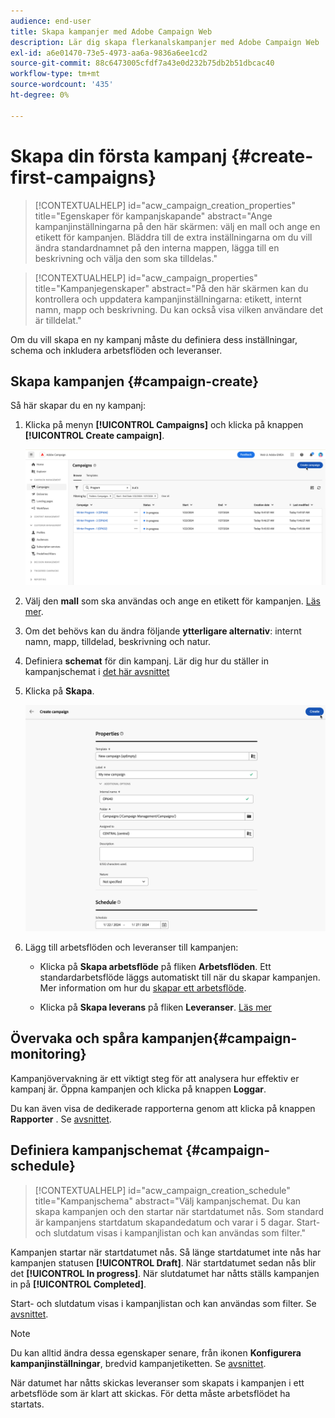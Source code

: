 ```yaml
---
audience: end-user
title: Skapa kampanjer med Adobe Campaign Web
description: Lär dig skapa flerkanalskampanjer med Adobe Campaign Web
exl-id: a6e01470-73e5-4973-aa6a-9836a6ee1cd2
source-git-commit: 88c6473005cfdf7a43e0d232b75db2b51dbcac40
workflow-type: tm+mt
source-wordcount: '435'
ht-degree: 0%

---
```



# Skapa din första kampanj {#create-first-campaigns}

>[!CONTEXTUALHELP]
>id="acw_campaign_creation_properties"
>title="Egenskaper för kampanjskapande"
>abstract="Ange kampanjinställningarna på den här skärmen: välj en mall och ange en etikett för kampanjen. Bläddra till de extra inställningarna om du vill ändra standardnamnet på den interna mappen, lägga till en beskrivning och välja den som ska tilldelas."

>[!CONTEXTUALHELP]
>id="acw_campaign_properties"
>title="Kampanjegenskaper"
>abstract="På den här skärmen kan du kontrollera och uppdatera kampanjinställningarna: etikett, internt namn, mapp och beskrivning. Du kan också visa vilken användare det är tilldelat."

Om du vill skapa en ny kampanj måste du definiera dess inställningar, schema och inkludera arbetsflöden och leveranser.

## Skapa kampanjen {#campaign-create}

Så här skapar du en ny kampanj:

1. Klicka på menyn **[!UICONTROL Campaigns]** och klicka på knappen **[!UICONTROL Create campaign]**.

   ![Skapa en ny kampanj](assets/create-campaign-button.png)

1. Välj den **mall** som ska användas och ange en etikett för kampanjen. [Läs mer](manage-campaigns.md#manage-campaign-templates).
1. Om det behövs kan du ändra följande **ytterligare alternativ**: internt namn, mapp, tilldelad, beskrivning och natur.
1. Definiera **schemat** för din kampanj. Lär dig hur du ställer in kampanjschemat i [det här avsnittet](#campaign-schedule)
1. Klicka på **Skapa**.

   ![Skapa kampanjegenskaper](assets/create-a-campaign-properties.png)

1. Lägg till arbetsflöden och leveranser till kampanjen:

   * Klicka på **Skapa arbetsflöde** på fliken **Arbetsflöden**. Ett standardarbetsflöde läggs automatiskt till när du skapar kampanjen. Mer information om hur du [skapar ett arbetsflöde](../workflows/create-workflow.md).

   * Klicka på **Skapa leverans** på fliken **Leveranser**. [Läs mer](../msg/gs-messages.md)

## Övervaka och spåra kampanjen{#campaign-monitoring}

Kampanjövervakning är ett viktigt steg för att analysera hur effektiv er kampanj är. Öppna kampanjen och klicka på knappen **Loggar**.

Du kan även visa de dedikerade rapporterna genom att klicka på knappen **Rapporter** . Se [avsnittet](../reporting/campaign-reports.md).


## Definiera kampanjschemat {#campaign-schedule}

>[!CONTEXTUALHELP]
>id="acw_campaign_creation_schedule"
>title="Kampanjschema"
>abstract="Välj kampanjschemat. Du kan skapa kampanjen och den startar när startdatumet nås. Som standard är kampanjens startdatum skapandedatum och varar i 5 dagar. Start- och slutdatum visas i kampanjlistan och kan användas som filter."


Kampanjen startar när startdatumet nås. Så länge startdatumet inte nås har kampanjen statusen **[!UICONTROL Draft]**. När startdatumet sedan nås blir det **[!UICONTROL In progress]**. När slutdatumet har nåtts ställs kampanjen in på **[!UICONTROL Completed]**.

Start- och slutdatum visas i kampanjlistan och kan användas som filter. Se [avsnittet](manage-campaigns.md#access-campaigns).

>[!NOTE]
>
>Du kan alltid ändra dessa egenskaper senare, från ikonen **Konfigurera kampanjinställningar**, bredvid kampanjetiketten. Se [avsnittet](gs-campaigns.md#campaign-dashboard).

När datumet har nåtts skickas leveranser som skapats i kampanjen i ett arbetsflöde som är klart att skickas. För detta måste arbetsflödet ha startats.


<!--
    +++WORKF
++screen
## Create a cross-channel campaign {#cross-channel-campaign}


In a cross-channel campaign, a single marketing communication uses different channels. Data is passed between the channels. The customer receives communication through multiple channels based on, for example, their interaction with the previous communication.

-->
<!--
existing campaign: settings button -> properties like when creation
schedule in header


About plans, programs and campaigns
Adobe Campaign allows you to plan marketing campaigns in which you can create and manage different types of activities: emails, SMS messages, push notifications, workflows, landing pages. These campaigns and their contents can be gathered into programs.

The programs and campaigns allow you to regroup and view the different marketing activities that are linked to them.

A program may contain other programs as well as campaigns, workflows, and landing pages. It appears in the timeline and help you organize your marketing activities: you can separate them by country, by brand, by unit, etc.
A campaign enables you to gather all the marketing activities of your choice under a single entity. A campaign may contain emails, SMS, push notifications, direct mails, workflows, and landing pages.
To better organize your marketing plans, Adobe recommends the following hierarchy: Program > Sub-programs > Campaigns > Workflows > Deliveries.

Reports on programs and campaigns allow you to analyze their impact. For example, you can build reports at the campaign level to aggregate data on all deliveries contained in that campaign.

Related topics:

Timeline
About dynamic reports
Creating a campaign
In programs and sub-programs, you can add campaigns. Campaigns can contain marketing activities such as emails, SMS, push notifications, workflows, and landing pages.

From the Adobe Campaign home page, select the Programs & Campaigns card and access a program or sub-program.

Click on the Create button and select Campaign.

In the Creation mode screen, select a campaign type.



The campaign types available are based on templates defined in Resources > Templates > Campaign templates. For more on this, refer to the Managing templates section.

In the Properties screen, enter the name and ID of the campaign.

Select a start and end date to your campaign. These dates only apply to the campaign itself.



Click on Create to confirm the creation of the campaign.

The campaign is created and displayed. Use the Create button to add marketing activities to your campaign.

NOTE
Depending on your license agreement, you may access only some of these activities.

You can also create a campaign from the marketing activity list. You can choose to link the marketing activity to a parent program or sub-program via the properties window of the campaign.


Programs and campaigns icons and statuses
Each program and each campaign in the list has a visual symbol and an icon whose color indicates the execution status. This status depends on the validity period of the program or the campaign.

Gray: the program/campaign has not yet started - Editing status.
Blue: the program/campaign is in progress - In progress status.
Green: the program/campaign has finished - Finished status. By default, the current date is automatically shown as the validity start date and the end date is calculated according to the start date (D+186 days). You can change these dates in the program or campaign properties.


Business.Adobe.com resources
-->
